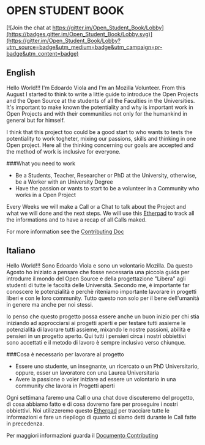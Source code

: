 OPEN STUDENT BOOK
=================

[![Join the chat at https://gitter.im/Open_Student_Book/Lobby](https://badges.gitter.im/Open_Student_Book/Lobby.svg)](https://gitter.im/Open_Student_Book/Lobby?utm_source=badge&utm_medium=badge&utm_campaign=pr-badge&utm_content=badge)

English
-------
Hello World!!! I'm Edoardo Viola and I'm an Mozilla Volunteer.  From this August I started to think to write a little guide to introduce the Open Projects and the Open Source at the students of all the Faculties in the Universities. It's important to make known the potentiality and why is important work in Open Projects and with their communities not only for the humankind in general but for himself.

I think that this project too could be a good start to who wants to tests the potentiality to work togheter, mixing our passions, skills and thinking in one Open project. Here all the thinking concerning our goals are accepted and the method of work is inclusive for everyone.

###What you need to work

* Be a Students, Teacher, Researcher or PhD at the University, otherwise, be a Worker with an University Degree
* Have the passion or wants to start to be a volunteer in a Community who works in a Open Project

Every Weeks we will make a Call or a Chat to talk about the Project and what we will done and the next steps. We will use this [Etherpad](https://public.etherpad-mozilla.org/p/PlaybookUniversitario) to track all the informations and to have a recap of all Calls maked.

For more information see the [Contributing Doc](https://github.com/edovio/OpenStudentBook/blob/master/CONTRIBUTING.md)

Italiano
--------
Hello World!!! Sono Edoardo Viola e sono un volontario Mozilla. Da questo Agosto ho iniziato a pensare che fosse necessaria una piccola guida per introdurre il mondo del Open Source e della progettazione "Libera" agli studenti di tutte le facoltà delle Università. Secondo me, è importante far conoscere le potenzialità e perchè riteniamo importante lavorare in progetti liberi e con le loro community. Tutto questo non solo per il bene dell'umanità in genere ma anche per noi stessi.

Io penso che questo progetto possa essere anche un buon inizio per chi stia iniziando ad approcciarsi ai progetti aperti e per testare tutti assieme le potenzialità di lavorare tutti assieme, mixando le nostre passioni, abilità e pensieri in un progetto aperto. Qui tutti i pensieri circa i nostri obbiettivi sono accettati e il metodo di lavoro è sempre inclusivo verso chiunque.

###Cosa è necessario per lavorare al progetto

* Essere uno studente, un insegnante, un ricercato o un PhD Universitario, oppure, esser un lavoratore con una Laurea Universitaria
* Avere la passione o voler iniziare ad essere un volontario in una community che lavora in Progetti aperti

Ogni settimana faremo una Call o una chat dove discuteremo del progetto, di cosa abbiamo fatto e di cosa dovremo fare per proseguire i nostri obbiettivi. Noi utilizzeremo questo [Etherpad](https://public.etherpad-mozilla.org/p/PlaybookUniversitario) per tracciare tutte le informazioni e fare un riepilogo di quanto ci siamo detti durante le Call fatte in precedenza.

Per maggiori informazioni guarda il [Documento Contributing](https://github.com/edovio/OpenStudentBook/blob/master/CONTRIBUTING.md)
